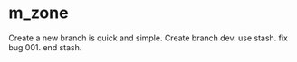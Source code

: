 # m_zone
Create a new branch is quick and simple.
Create branch dev.
use stash.
fix bug 001.
end stash.
